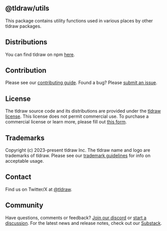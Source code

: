 ## @tldraw/utils

This package contains utility functions used in various places by other tldraw packages.

## Distributions

You can find tldraw on npm [here](https://www.npmjs.com/package/@tldraw/tldraw?activeTab=versions).

## Contribution

Please see our [contributing guide](https://github.com/tldraw/tldraw/blob/main/CONTRIBUTING.md). Found a bug? Please [submit an issue](https://github.com/tldraw/tldraw/issues/new).

## License

The tldraw source code and its distributions are provided under the [tldraw license](https://github.com/tldraw/tldraw/blob/master/LICENSE.md). This license does not permit commercial use. To purchase a commercial license or learn more, please fill out [this form](https://forms.gle/PmS4wNzngnbD3fb89).

## Trademarks

Copyright (c) 2023-present tldraw Inc. The tldraw name and logo are trademarks of tldraw. Please see our [trademark guidelines](https://github.com/tldraw/tldraw/blob/main/TRADEMARKS.md) for info on acceptable usage.

## Contact

Find us on Twitter/X at [@tldraw](https://twitter.com/tldraw).

## Community

Have questions, comments or feedback? [Join our discord](https://discord.gg/rhsyWMUJxd) or [start a discussion](https://github.com/tldraw/tldraw/discussions/new). For the latest news and release notes, check out our [Substack](https://tldraw.substack.com/).
